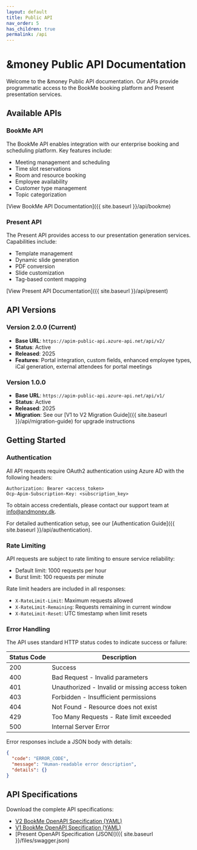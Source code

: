 ```yaml
---
layout: default
title: Public API
nav_order: 5
has_children: true
permalink: /api
---
```


# &money Public API Documentation

Welcome to the &money Public API documentation. Our APIs provide programmatic access to the BookMe booking platform and Present presentation services.

## Available APIs

### BookMe API
The BookMe API enables integration with our enterprise booking and scheduling platform. Key features include:
- Meeting management and scheduling
- Time slot reservations
- Room and resource booking
- Employee availability
- Customer type management
- Topic categorization

[View BookMe API Documentation]({{ site.baseurl }}/api/bookme)

### Present API  
The Present API provides access to our presentation generation services. Capabilities include:
- Template management
- Dynamic slide generation
- PDF conversion
- Slide customization
- Tag-based content mapping

[View Present API Documentation]({{ site.baseurl }}/api/present)

## API Versions

### Version 2.0.0 (Current)
- **Base URL**: `https://apim-public-api.azure-api.net/api/v2/`
- **Status**: Active
- **Released**: 2025
- **Features**: Portal integration, custom fields, enhanced employee types, iCal generation, external attendees for portal meetings

### Version 1.0.0 
- **Base URL**: `https://apim-public-api.azure-api.net/api/v1/`
- **Status**: Active
- **Released**: 2025
- **Migration**: See our [V1 to V2 Migration Guide]({{ site.baseurl }}/api/migration-guide) for upgrade instructions

## Getting Started

### Authentication

All API requests require OAuth2 authentication using Azure AD with the following headers:

```
Authorization: Bearer <access_token>
Ocp-Apim-Subscription-Key: <subscription_key>
```

To obtain access credentials, please contact our support team at [info@andmoney.dk](mailto:info@andmoney.dk).

For detailed authentication setup, see our [Authentication Guide]({{ site.baseurl }}/api/authentication).

### Rate Limiting

API requests are subject to rate limiting to ensure service reliability:
- Default limit: 1000 requests per hour
- Burst limit: 100 requests per minute

Rate limit headers are included in all responses:
- `X-RateLimit-Limit`: Maximum requests allowed
- `X-RateLimit-Remaining`: Requests remaining in current window
- `X-RateLimit-Reset`: UTC timestamp when limit resets

### Error Handling

The API uses standard HTTP status codes to indicate success or failure:

| Status Code | Description |
|------------|-------------|
| 200 | Success |
| 400 | Bad Request - Invalid parameters |
| 401 | Unauthorized - Invalid or missing access token |
| 403 | Forbidden - Insufficient permissions |
| 404 | Not Found - Resource does not exist |
| 429 | Too Many Requests - Rate limit exceeded |
| 500 | Internal Server Error |

Error responses include a JSON body with details:

```json
{
  "code": "ERROR_CODE",
  "message": "Human-readable error description",
  "details": {}
}
```

## API Specifications

Download the complete API specifications:
- [V2 BookMe OpenAPI Specification (YAML)](https://apim-public-api.azure-api.net/api/v2/openapi.yaml)
- [V1 BookMe OpenAPI Specification (YAML)](https://apim-public-api.azure-api.net/api/v1/openapi.yaml)
- [Present OpenAPI Specification (JSON)]({{ site.baseurl }}/files/swagger.json)
